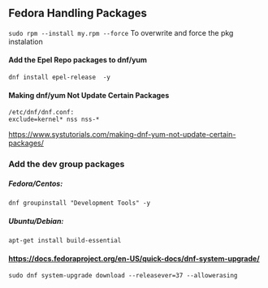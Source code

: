 ## Fedora Handling Packages
` sudo rpm --install my.rpm --force ` To overwrite and force the pkg instalation

#### Add the Epel Repo packages to dnf/yum
` dnf install epel-release  -y `


#### Making dnf/yum Not Update Certain Packages
```
/etc/dnf/dnf.conf:
exclude=kernel* nss nss-*
```
https://www.systutorials.com/making-dnf-yum-not-update-certain-packages/

### Add the dev group packages
##### Fedora/Centos:
` dnf groupinstall "Development Tools" -y `

##### Ubuntu/Debian:
` apt-get install build-essential `


#### https://docs.fedoraproject.org/en-US/quick-docs/dnf-system-upgrade/

```
sudo dnf system-upgrade download --releasever=37 --allowerasing 
```
